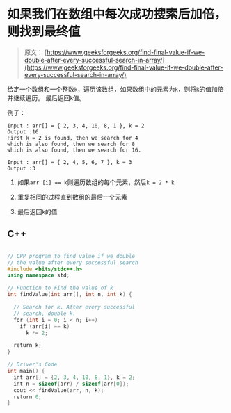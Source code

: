 # 如果我们在数组中每次成功搜索后加倍，则找到最终值

> 原文： [https://www.geeksforgeeks.org/find-final-value-if-we-double-after-every-successful-search-in-array/](https://www.geeksforgeeks.org/find-final-value-if-we-double-after-every-successful-search-in-array/)

给定一个数组和一个整数`k`，遍历该数组，如果数组中的元素为`k`，则将`k`的值加倍并继续遍历。 最后返回`k`值。

例子：

```
Input : arr[] = { 2, 3, 4, 10, 8, 1 }, k = 2
Output :16
First k = 2 is found, then we search for 4
which is also found, then we search for 8
which is also found, then we search for 16.

Input : arr[] = { 2, 4, 5, 6, 7 }, k = 3
Output :3

```



1.  如果`arr [i] == k`则遍历数组的每个元素，然后`k = 2 * k`

2.  重复相同的过程直到数组的最后一个元素

3.  最后返回`k`的值

## C++ 

```cpp

// CPP program to find value if we double  
// the value after every successful search 
#include <bits/stdc++.h> 
using namespace std; 

// Function to Find the value of k 
int findValue(int arr[], int n, int k) { 

  // Search for k. After every successful 
  // search, double k. 
  for (int i = 0; i < n; i++)  
    if (arr[i] == k) 
      k *= 2; 

  return k; 
} 

// Driver's Code 
int main() { 
  int arr[] = {2, 3, 4, 10, 8, 1}, k = 2; 
  int n = sizeof(arr) / sizeof(arr[0]); 
  cout << findValue(arr, n, k); 
  return 0; 
} 

```